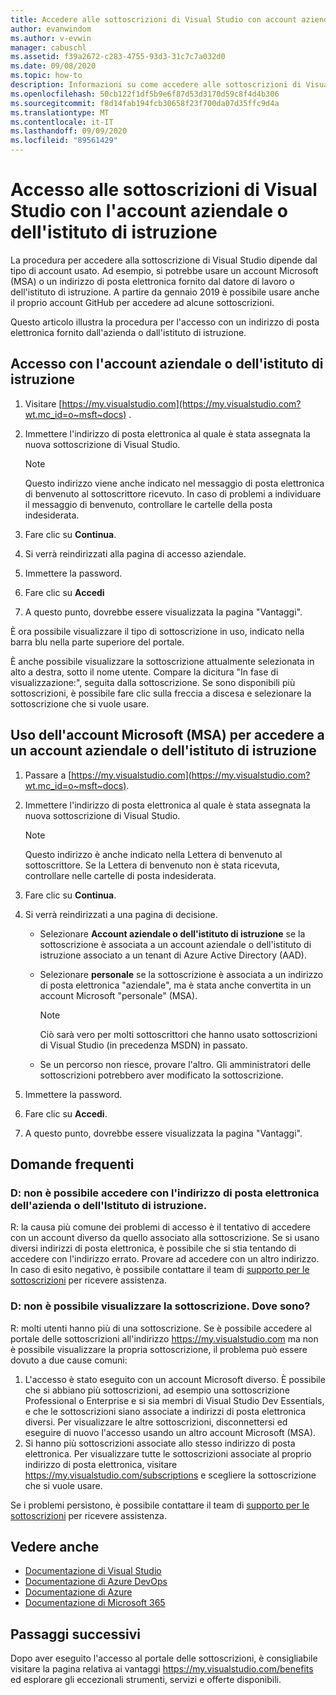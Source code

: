 ```yaml
---
title: Accedere alle sottoscrizioni di Visual Studio con account aziendali o dell'Istituto di istruzione | Microsoft Docs
author: evanwindom
ms.author: v-evwin
manager: cabuschl
ms.assetid: f39a2672-c283-4755-93d3-31c7c7a032d0
ms.date: 09/08/2020
ms.topic: how-to
description: Informazioni su come accedere alle sottoscrizioni di Visual Studio con l'account aziendale o dell'istituto di istruzione.
ms.openlocfilehash: 50cb122f1df5b9e6f87d53d3170d59c8f4d4b306
ms.sourcegitcommit: f8d14fab194fcb30658f23f700da07d35ffc9d4a
ms.translationtype: MT
ms.contentlocale: it-IT
ms.lasthandoff: 09/09/2020
ms.locfileid: "89561429"
---
```

# <a name="signing-in-to-visual-studio-subscriptions-with-your-work-or-school-account"></a>Accesso alle sottoscrizioni di Visual Studio con l'account aziendale o dell'istituto di istruzione 

La procedura per accedere alla sottoscrizione di Visual Studio dipende dal tipo di account usato.  Ad esempio, si potrebbe usare un account Microsoft (MSA) o un indirizzo di posta elettronica fornito dal datore di lavoro o dell'istituto di istruzione.  A partire da gennaio 2019 è possibile usare anche il proprio account GitHub per accedere ad alcune sottoscrizioni. 

Questo articolo illustra la procedura per l'accesso con un indirizzo di posta elettronica fornito dall'azienda o dall'istituto di istruzione.

## <a name="signing-in-with-your-work-or-school-account"></a>Accesso con l'account aziendale o dell'istituto di istruzione

1. Visitare [https://my.visualstudio.com](https://my.visualstudio.com?wt.mc_id=o~msft~docs) .
2. Immettere l'indirizzo di posta elettronica al quale è stata assegnata la nuova sottoscrizione di Visual Studio.

   > [!NOTE]
   > Questo indirizzo viene anche indicato nel messaggio di posta elettronica di benvenuto al sottoscrittore ricevuto. In caso di problemi a individuare il messaggio di benvenuto, controllare le cartelle della posta indesiderata.

3. Fare clic su **Continua**.
4. Si verrà reindirizzati alla pagina di accesso aziendale.
5. Immettere la password.
6. Fare clic su **Accedi**
7. A questo punto, dovrebbe essere visualizzata la pagina "Vantaggi".

È ora possibile visualizzare il tipo di sottoscrizione in uso, indicato nella barra blu nella parte superiore del portale.

È anche possibile visualizzare la sottoscrizione attualmente selezionata in alto a destra, sotto il nome utente.  Compare la dicitura "In fase di visualizzazione:", seguita dalla sottoscrizione.  Se sono disponibili più sottoscrizioni, è possibile fare clic sulla freccia a discesa e selezionare la sottoscrizione che si vuole usare.

## <a name="using-your-microsoft-account-msa-to-sign-in-to-a-work-or-school-account"></a>Uso dell'account Microsoft (MSA) per accedere a un account aziendale o dell'istituto di istruzione

1. Passare a [https://my.visualstudio.com](https://my.visualstudio.com?wt.mc_id=o~msft~docs).
2. Immettere l'indirizzo di posta elettronica al quale è stata assegnata la nuova sottoscrizione di Visual Studio.

   > [!NOTE]
   > Questo indirizzo è anche indicato nella Lettera di benvenuto al sottoscrittore. Se la Lettera di benvenuto non è stata ricevuta, controllare nelle cartelle di posta indesiderata.

3. Fare clic su **Continua**.
4. Si verrà reindirizzati a una pagina di decisione.
    - Selezionare **Account aziendale o dell'istituto di istruzione** se la sottoscrizione è associata a un account aziendale o dell'istituto di istruzione associato a un tenant di Azure Active Directory (AAD).
    - Selezionare **personale** se la sottoscrizione è associata a un indirizzo di posta elettronica "aziendale", ma è stata anche convertita in un account Microsoft "personale" (MSA).

        > [!NOTE]
        > Ciò sarà vero per molti sottoscrittori che hanno usato sottoscrizioni di Visual Studio (in precedenza MSDN) in passato.

    - Se un percorso non riesce, provare l'altro.  Gli amministratori delle sottoscrizioni potrebbero aver modificato la sottoscrizione.

5. Immettere la password.
6. Fare clic su **Accedi**.
7. A questo punto, dovrebbe essere visualizzata la pagina "Vantaggi".

## <a name="frequently-asked-questions"></a>Domande frequenti
### <a name="q--im-unable-to-sign-in-using-my-work-or-school-email-address"></a>D: non è possibile accedere con l'indirizzo di posta elettronica dell'azienda o dell'Istituto di istruzione.  
R: la causa più comune dei problemi di accesso è il tentativo di accedere con un account diverso da quello associato alla sottoscrizione.  Se si usano diversi indirizzi di posta elettronica, è possibile che si stia tentando di accedere con l'indirizzo errato.  Provare ad accedere con un altro indirizzo.  In caso di esito negativo, è possibile contattare il team di [supporto per le sottoscrizioni](https://visualstudio.microsoft.com/subscriptions/support/) per ricevere assistenza.  

### <a name="q--i-cant-see-my-subscription-where-is-it"></a>D: non è possibile visualizzare la sottoscrizione. Dove sono?
R: molti utenti hanno più di una sottoscrizione.  Se è possibile accedere al portale delle sottoscrizioni all'indirizzo https://my.visualstudio.com ma non è possibile visualizzare la propria sottoscrizione, il problema può essere dovuto a due cause comuni:
1. L'accesso è stato eseguito con un account Microsoft diverso.  È possibile che si abbiano più sottoscrizioni, ad esempio una sottoscrizione Professional o Enterprise e si sia membri di Visual Studio Dev Essentials, e che le sottoscrizioni siano associate a indirizzi di posta elettronica diversi. Per visualizzare le altre sottoscrizioni, disconnettersi ed eseguire di nuovo l'accesso usando un altro account Microsoft (MSA).
2. Si hanno più sottoscrizioni associate allo stesso indirizzo di posta elettronica.  Per visualizzare tutte le sottoscrizioni associate al proprio indirizzo di posta elettronica, visitare https://my.visualstudio.com/subscriptions e scegliere la sottoscrizione che si vuole usare. 

Se i problemi persistono, è possibile contattare il team di [supporto per le sottoscrizioni](https://visualstudio.microsoft.com/subscriptions/support/) per ricevere assistenza.  

## <a name="see-also"></a>Vedere anche
- [Documentazione di Visual Studio](https://docs.microsoft.com/visualstudio/)
- [Documentazione di Azure DevOps](https://docs.microsoft.com/azure/devops/)
- [Documentazione di Azure](https://docs.microsoft.com/azure/)
- [Documentazione di Microsoft 365](https://docs.microsoft.com/microsoft-365/)

## <a name="next-steps"></a>Passaggi successivi
Dopo aver eseguito l'accesso al portale delle sottoscrizioni, è consigliabile visitare la pagina relativa ai vantaggi https://my.visualstudio.com/benefits ed esplorare gli eccezionali strumenti, servizi e offerte disponibili.  